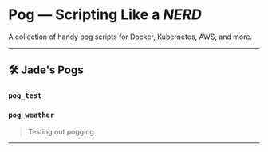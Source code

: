 <!-- Build a pog script: `nix build .#pog_test` -->

# Pog — Scripting Like a *NERD*

A collection of handy pog scripts for Docker, Kubernetes, AWS, and more.

---

## 🛠 Jade's Pogs

### `pog_test`

### `pog_weather`

> Testing out pogging.

---
